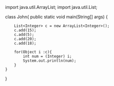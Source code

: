  import java.util.ArrayList;
import java.util.List;

class John{
    public static void main(String[] args) {
        
        List<Integer> c = new ArrayList<Integer>();
        c.add(15);
        c.add(5);
        c.add(20);
        c.add(18);

        for(Object i :c){
            int num = (Integer) i;
            System.out.println(num);
        }     
    }
}
